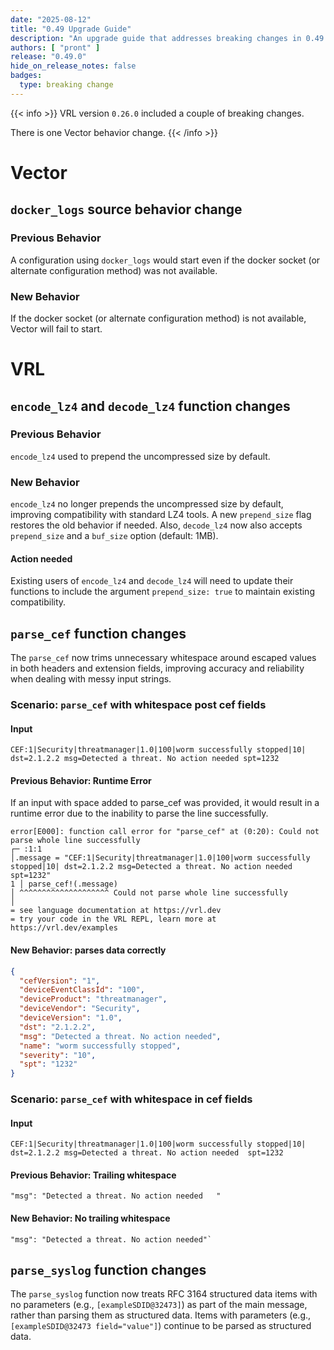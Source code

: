```yaml
---
date: "2025-08-12"
title: "0.49 Upgrade Guide"
description: "An upgrade guide that addresses breaking changes in 0.49.0"
authors: [ "pront" ]
release: "0.49.0"
hide_on_release_notes: false
badges:
  type: breaking change
---
```


{{< info >}}
VRL version `0.26.0` included a couple of breaking changes.

There is one Vector behavior change.
{{< /info >}}


# Vector

## `docker_logs` source behavior change

### Previous Behavior

A configuration using `docker_logs` would start even if the docker socket (or alternate configuration method) was not available.

### New Behavior

If the docker socket (or alternate configuration method) is not available, Vector will fail to start.


# VRL

## `encode_lz4` and `decode_lz4` function changes

### Previous Behavior

`encode_lz4`  used to prepend the uncompressed size by default.

### New Behavior

`encode_lz4`  no longer prepends the uncompressed size by default, improving compatibility with standard LZ4 tools.
A new `prepend_size` flag restores the old behavior if needed.
Also, `decode_lz4` now also accepts `prepend_size` and a `buf_size` option (default: 1MB).

#### Action needed

Existing users of `encode_lz4` and `decode_lz4` will need to update their functions to include the argument `prepend_size: true` to maintain
existing compatibility.

## `parse_cef` function changes

The `parse_cef` now trims unnecessary whitespace around escaped values in both headers and extension fields, improving accuracy and
reliability when dealing with messy input strings.

### Scenario: `parse_cef` with whitespace post cef fields

#### Input

```text
CEF:1|Security|threatmanager|1.0|100|worm successfully stopped|10| dst=2.1.2.2 msg=Detected a threat. No action needed spt=1232
```

#### Previous Behavior: Runtime Error

If an input with space added to parse_cef was provided, it would result in a runtime error due to the inability to parse the line
successfully.

```text
error[E000]: function call error for "parse_cef" at (0:20): Could not parse whole line successfully
┌─ :1:1
│.message = "CEF:1|Security|threatmanager|1.0|100|worm successfully stopped|10| dst=2.1.2.2 msg=Detected a threat. No action needed spt=1232"
1 │ parse_cef!(.message)
│ ^^^^^^^^^^^^^^^^^^^^ Could not parse whole line successfully
│
= see language documentation at https://vrl.dev
= try your code in the VRL REPL, learn more at https://vrl.dev/examples
```

#### New Behavior: parses data correctly

```json
{
  "cefVersion": "1",
  "deviceEventClassId": "100",
  "deviceProduct": "threatmanager",
  "deviceVendor": "Security",
  "deviceVersion": "1.0",
  "dst": "2.1.2.2",
  "msg": "Detected a threat. No action needed",
  "name": "worm successfully stopped",
  "severity": "10",
  "spt": "1232"
}
```

### Scenario: `parse_cef` with whitespace in cef fields

#### Input

```text
CEF:1|Security|threatmanager|1.0|100|worm successfully stopped|10| dst=2.1.2.2 msg=Detected a threat. No action needed  spt=1232
```

#### Previous Behavior: Trailing whitespace

```text
"msg": "Detected a threat. No action needed   "
```

#### New Behavior: No trailing whitespace

```text
"msg": "Detected a threat. No action needed"`
```

## `parse_syslog` function changes

The `parse_syslog` function now treats RFC 3164 structured data items with no parameters (e.g., `[exampleSDID@32473]`) as part of the main
message, rather than parsing them as structured data. Items with parameters (e.g., `[exampleSDID@32473 field="value"]`) continue to be
parsed as structured data.
